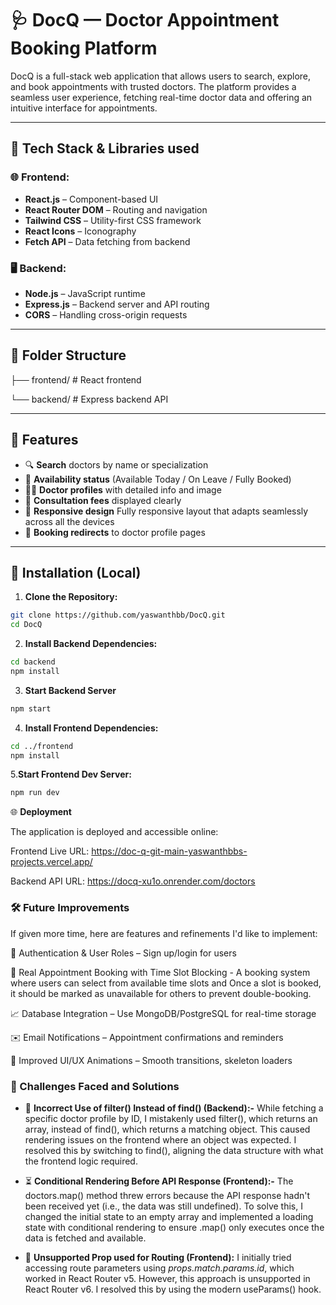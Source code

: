 # 🩺 DocQ — Doctor Appointment Booking Platform

DocQ is a full-stack web application that allows users to search, explore, and book appointments with trusted doctors. The platform provides a seamless user experience, fetching real-time doctor data and offering an intuitive interface for appointments.

---

## 🚀 Tech Stack & Libraries used

### 🌐 Frontend:
- **React.js** – Component-based UI
- **React Router DOM** – Routing and navigation
- **Tailwind CSS** – Utility-first CSS framework
- **React Icons** – Iconography
- **Fetch API** – Data fetching from backend

### 🖥️ Backend:
- **Node.js** – JavaScript runtime
- **Express.js** – Backend server and API routing
- **CORS** – Handling cross-origin requests

---

## 📁 Folder Structure

├── frontend/ # React frontend

└── backend/ # Express backend API


---

## 📸 Features

- 🔍 **Search** doctors by name or specialization
- 📆 **Availability status** (Available Today / On Leave / Fully Booked)
- 🧑‍⚕️ **Doctor profiles** with detailed info and image
- 💸 **Consultation fees** displayed clearly
- 📲 **Responsive design** Fully responsive layout that adapts seamlessly across all the devices
- 🔗 **Booking redirects** to doctor profile pages

---

## 🔧 Installation (Local)

1. **Clone the Repository:**

```bash
git clone https://github.com/yaswanthbb/DocQ.git
cd DocQ
```

2. **Install Backend Dependencies:**

```bash
cd backend
npm install
```

3. **Start Backend Server**

```bash
npm start
```

4. **Install Frontend Dependencies:**

```bash
cd ../frontend
npm install
```

5.**Start Frontend Dev Server:**

```bash
npm run dev
```

🌐 **Deployment**

The application is deployed and accessible online:

Frontend Live URL: https://doc-q-git-main-yaswanthbbs-projects.vercel.app/

Backend API URL: https://docq-xu1o.onrender.com/doctors


### 🛠️ Future Improvements

If given more time, here are features and refinements I'd like to implement:

🔐 Authentication & User Roles – Sign up/login for users

📅 Real Appointment Booking with Time Slot Blocking - A booking system where users can select from available time slots and Once a slot is booked, it should be marked as unavailable for others to prevent double-booking.

📈 Database Integration – Use MongoDB/PostgreSQL for real-time storage

✉️ Email Notifications – Appointment confirmations and reminders

🎨 Improved UI/UX Animations – Smooth transitions, skeleton loaders

### 🧩 Challenges Faced and Solutions

- 🔄 **Incorrect Use of filter() Instead of find() (Backend):-**
While fetching a specific doctor profile by ID, I mistakenly used filter(), which returns an array, instead of find(), which returns a matching object. This caused rendering issues on the frontend where an object was expected. I resolved this by switching to find(), aligning the data structure with what the frontend logic required.

- ⏳ **Conditional Rendering Before API Response (Frontend):-**
The doctors.map() method threw errors because the API response hadn't been received yet (i.e., the data was still undefined). To solve this, I changed the initial state to an empty array and implemented a loading state with conditional rendering to ensure .map() only executes once the data is fetched and available.

- 🔁 **Unsupported Prop used for Routing (Frontend):**
I initially tried accessing route parameters using *props.match.params.id*, which worked in React Router v5. However, this approach is unsupported in React Router v6. I resolved this by using the modern useParams() hook.

